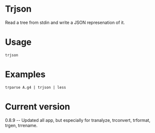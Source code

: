 # Trjson

Read a tree from stdin and write a JSON represenation of it.

# Usage

    trjson

# Examples

    trparse A.g4 | trjson | less

# Current version

0.8.9 -- Updated all app, but especially for tranalyze, trconvert, trformat, trgen, trrename.
